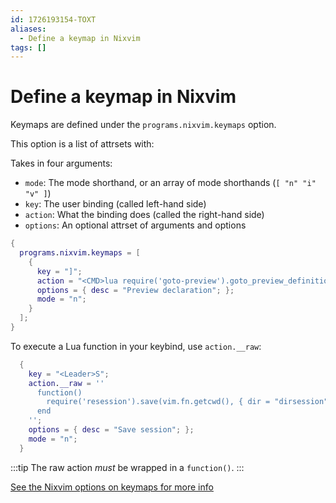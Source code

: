 ```yaml
---
id: 1726193154-TOXT
aliases:
  - Define a keymap in Nixvim
tags: []
---
```


# Define a keymap in Nixvim

Keymaps are defined under the `programs.nixvim.keymaps` option.

This option is a list of attrsets with:

Takes in four arguments:
- `mode`: The mode shorthand, or an array of mode shorthands (`[ "n" "i" "v" ]`)
- `key`: The user binding (called left-hand side)
- `action`: What the binding does (called the right-hand side)
- `options`: An optional attrset of arguments and options

```nix
{
  programs.nixvim.keymaps = [
    {
      key = "]";
      action = "<CMD>lua require('goto-preview').goto_preview_definition()<CR>";
      options = { desc = "Preview declaration"; };
      mode = "n";
    }
  ];
}
```

To execute a Lua function in your keybind, use `action.__raw`:

```nix
  {
    key = "<Leader>S";
    action.__raw = ''
      function()
        require('resession').save(vim.fn.getcwd(), { dir = "dirsession" })
      end
    '';
    options = { desc = "Save session"; };
    mode = "n";
  }
```

:::tip
The raw action _must_ be wrapped in a `function()`.
:::

[See the Nixvim options on keymaps for more info](https://nix-community.github.io/nixvim/keymaps/index.html)
